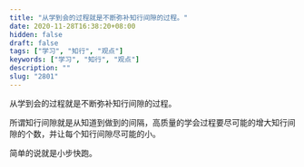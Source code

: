 ```yaml
---
title: "从学到会的过程就是不断弥补知行间隙的过程。"
date: 2020-11-28T16:38:20+08:00
hidden: false
draft: false
tags: ["学习", "知行", "观点"]
keywords: ["学习", "知行", "观点"]
description: ""
slug: "2801"
---
```


从学到会的过程就是不断弥补知行间隙的过程。

所谓知行间隙就是从知道到做到的间隔，高质量的学会过程要尽可能的增大知行间隙的个数，并让每个知行间隙尽可能的小。

简单的说就是小步快跑。